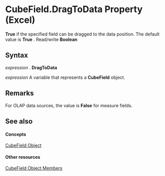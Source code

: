 
# CubeField.DragToData Property (Excel)

 **True** if the specified field can be dragged to the data position. The default value is **True** . Read/write **Boolean**


## Syntax

 _expression_ . **DragToData**

 _expression_ A variable that represents a **CubeField** object.


## Remarks

For OLAP data sources, the value is  **False** for measure fields.


## See also


#### Concepts


[CubeField Object](6db16910-6c27-651a-c388-e54e27fe4519.md)
#### Other resources


[CubeField Object Members](2f3cbe65-45ff-abe0-3e48-29c0d490f600.md)
